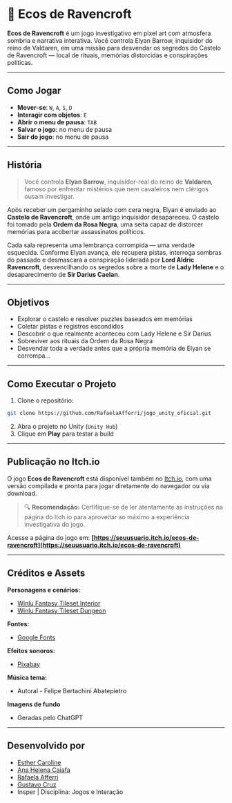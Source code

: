 
# 🏰 Ecos de Ravencroft

**Ecos de Ravencroft** é um jogo investigativo em pixel art com atmosfera sombria e narrativa interativa. Você controla Elyan Barrow, inquisidor do reino de Valdaren, em uma missão para desvendar os segredos do Castelo de Ravencroft — local de rituais, memórias distorcidas e conspirações políticas.

---

## Como Jogar

- **Mover-se**: `W`, `A`, `S`, `D`
- **Interagir com objetos**: `E`
- **Abrir o menu de pausa**: `TAB`
- **Salvar o jogo**: no menu de pausa
- **Sair do jogo**: no menu de pausa

---

## História

> Você controla **Elyan Barrow**, inquisidor-real do reino de **Valdaren**, famoso por enfrentar mistérios que nem cavaleiros nem clérigos ousam investigar.

Após receber um pergaminho selado com cera negra, Elyan é enviado ao **Castelo de Ravencroft**, onde um antigo inquisidor desapareceu. O castelo foi tomado pela **Ordem da Rosa Negra**, uma seita capaz de distorcer memórias para acobertar assassinatos políticos.

Cada sala representa uma lembrança corrompida — uma verdade esquecida. Conforme Elyan avança, ele recupera pistas, interroga sombras do passado e desmascara a conspiração liderada por **Lord Aldric Ravencroft**, desvencilhando os segredos sobre a morte de **Lady Helene** e o desaparecimento de **Sir Darius Caelan**.

---

## Objetivos

- Explorar o castelo e resolver puzzles baseados em memórias
- Coletar pistas e registros escondidos
- Descobrir o que realmente aconteceu com Lady Helene e Sir Darius
- Sobreviver aos rituais da Ordem da Rosa Negra
- Desvendar toda a verdade antes que a própria memória de Elyan se corrompa...

---

## Como Executar o Projeto

1. Clone o repositório:
```bash
git clone https://github.com/RafaelaAfferri/jogo_unity_oficial.git
```

2. Abra o projeto no Unity (`Unity Hub`)
3. Clique em **Play** para testar a build

---
## Publicação no Itch.io

O jogo **Ecos de Ravencroft** está disponível também no [Itch.io](https://itch.io/), com uma versão compilada e pronta para jogar diretamente do navegador ou via download.

> 🔍 **Recomendação:** Certifique-se de ler atentamente as instruções na página do Itch.io para aproveitar ao máximo a experiência investigativa do jogo.

Acesse a página do jogo em: **[https://seuusuario.itch.io/ecos-de-ravencroft](https://seuusuario.itch.io/ecos-de-ravencroft)**

---

## Créditos e Assets

**Personagens e cenários:**
- [Winlu Fantasy Tileset Interior](https://winlu.itch.io/winlu-fantasy-tileset-interior)
- [Winlu Fantasy Tileset Dungeon](https://winlu.itch.io/winlu-fantasy-tileset-dungeon)

**Fontes:**
- [Google Fonts](https://fonts.google.com)

**Efeitos sonoros:**
- [Pixabay](https://pixabay.com)

**Música tema:**
- Autoral - Felipe Bertachini Abatepietro

**Imagens de fundo**
- Geradas pelo ChatGPT

---

## Desenvolvido por

- [Esther Caroline](https://github.com/esthercaroline)
- [Ana Helena Caiafa](https://github.com/anahc3)
- [Rafaela Afferri](https://github.com/rafaelafferri)
- [Gustavo Cruz](https://github.com/gubscruz)
- Insper | Disciplina: Jogos e Interação
